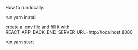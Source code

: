 How to run locally.

run yarn install

create a .env file and fill it with REACT_APP_BACK_END_SERVER_URL=http://localhost:8080

run yarn start